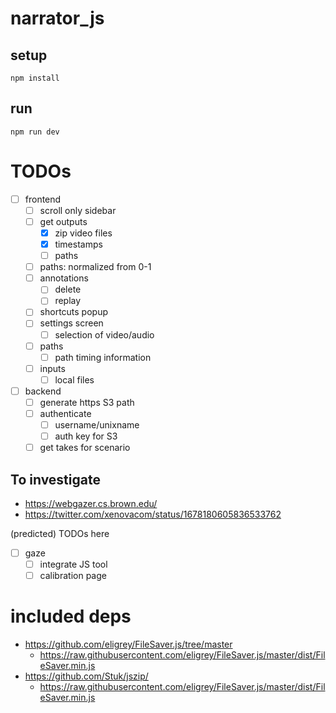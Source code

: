 # narrator_js

## setup

```
npm install
```

## run

```
npm run dev
```

# TODOs

- [ ] frontend
    - [ ] scroll only sidebar
    - [ ] get outputs
        - [x] zip video files
        - [x] timestamps
        - [ ] paths
    - [ ] paths: normalized from 0-1
    - [ ] annotations
        - [ ] delete
        - [ ] replay
    - [ ] shortcuts popup
    - [ ] settings screen
        - [ ] selection of video/audio
    - [ ] paths
        - [ ] path timing information
    - [ ] inputs
        - [ ] local files
- [ ] backend
    - [ ] generate https S3 path
    - [ ] authenticate
        - [ ] username/unixname
        - [ ] auth key for S3
    - [ ] get takes for scenario

## To investigate
- https://webgazer.cs.brown.edu/ 
- https://twitter.com/xenovacom/status/1678180605836533762

(predicted) TODOs here
- [ ] gaze 
    - [ ] integrate JS tool
    - [ ] calibration page

# included deps

- https://github.com/eligrey/FileSaver.js/tree/master
    - https://raw.githubusercontent.com/eligrey/FileSaver.js/master/dist/FileSaver.min.js
- https://github.com/Stuk/jszip/
    - https://raw.githubusercontent.com/eligrey/FileSaver.js/master/dist/FileSaver.min.js
